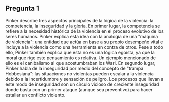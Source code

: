 ## Pregunta 1

Pinker describe tres aspectos principales de la lógica de la violencia: la competencia, la inseguridad y la gloria. En primer lugar, la competencia se refiere a la necesidad histórica de la violencia en el proceso evolutivo de los seres humanos. Pinker explica esta idea con la analogía de una "máquina de violencia": una entidad que actúa en base a su propio desempeño vital e incluye a la violencia como una herramienta en contra de otros. Pese a todo ello, Pinker también explica que esta no es una lógica egoísta, ya que la moral que rige este pensamiento es relativa. Un ejemplo mencionado de ello es el canibalismo al que acostumbraban los Wari. En segundo lugar, Pinker habla de la inseguridad por medio del concepto de "trampa Hobbesiana": las situaciones no violentas pueden escalar a la violencia debido a la incertidumbre y sensación de peligro. Los procesos que llevan a este modo de inseguridad son un círculo vicioso de creciente inseguridad donde basta con un primer ataque (aunque sea preventivo) para hacer estallar un conflicto violento. 